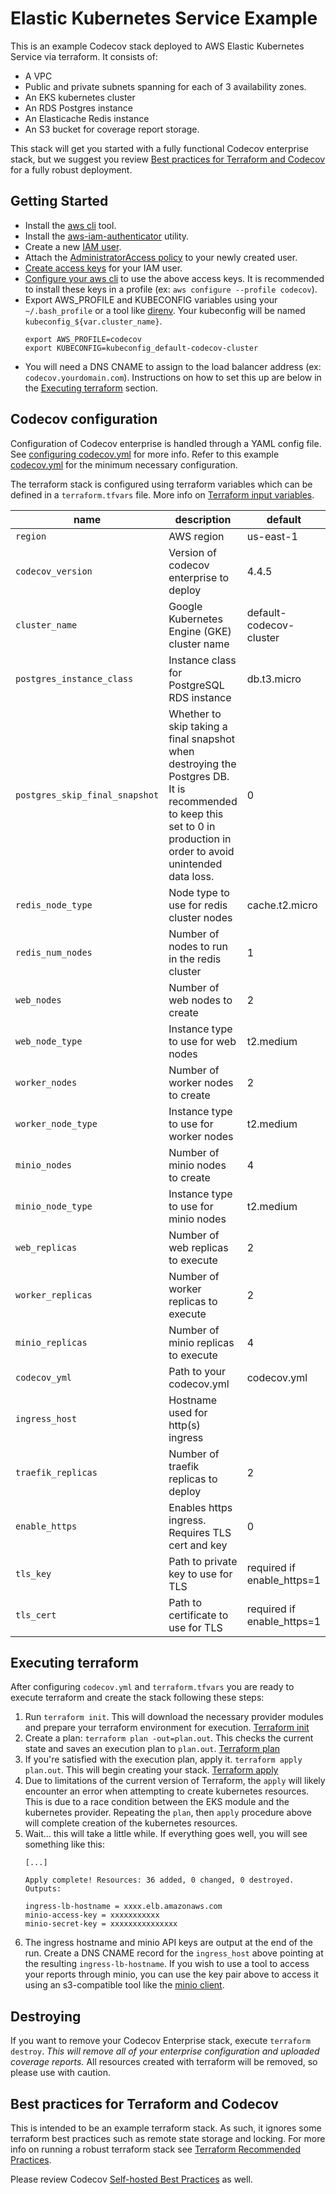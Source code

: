 # Elastic Kubernetes Service Example

This is an example Codecov stack deployed to AWS Elastic Kubernetes Service via
terraform.  It consists of:
- A VPC
- Public and private subnets spanning for each of 3 availability zones.
- An EKS kubernetes cluster
- An RDS Postgres instance
- An Elasticache Redis instance
- An S3 bucket for coverage report storage.

This stack will get you started with a fully functional Codecov enterprise
stack, but we suggest you review 
[Best practices for Terraform and Codecov](#best-practices-for-terraform-and-codecov) 
for a fully robust deployment.

## Getting Started

- Install the [aws
  cli](https://docs.aws.amazon.com/cli/latest/userguide/cli-chap-welcome.html)
  tool.
- Install the
  [aws-iam-authenticator](https://docs.aws.amazon.com/eks/latest/userguide/install-aws-iam-authenticator.html)
  utility.
- Create a new [IAM
  user](https://docs.aws.amazon.com/IAM/latest/UserGuide/id_users_create.html).
- Attach the [AdministratorAccess
  policy](https://docs.aws.amazon.com/IAM/latest/UserGuide/access_policies_job-functions.html#jf_administrator) to your newly created user.
- [Create access
  keys](https://docs.aws.amazon.com/IAM/latest/UserGuide/id_credentials_access-keys.html?icmpid=docs_iam_console)
  for your IAM user.
- [Configure your aws
  cli](https://docs.aws.amazon.com/cli/latest/userguide/cli-chap-configure.html#cli-quick-configuration) 
  to use the above access keys.  It is recommended to install these keys in
  a profile (ex: `aws configure --profile codecov`).
- Export AWS_PROFILE and KUBECONFIG variables using your `~/.bash_profile` or a tool
  like [direnv](https://direnv.net/).  Your kubeconfig will be named
  `kubeconfig_${var.cluster_name}`.
    ```
    export AWS_PROFILE=codecov
    export KUBECONFIG=kubeconfig_default-codecov-cluster
    ```
- You will need a DNS CNAME to assign to the load balancer address (ex:
  `codecov.yourdomain.com`).  Instructions on how to set this up are below in
  the [Executing terraform](#executing-terraform) section.

## Codecov configuration

Configuration of Codecov enterprise is handled through a YAML config file.
See [configuring codecov.yml](https://docs.codecov.io/docs/configuration) for 
more info.  Refer to this example [codecov.yml](../codecov.yml.example) for the
minimum necessary configuration.

The terraform stack is configured using terraform variables which can be
defined in a `terraform.tfvars` file.  More info on
[Terraform input variables](https://www.terraform.io/docs/configuration/variables.html).

| name | description | default |
| --- | --- | --- |
| `region` | AWS region | us-east-1 |
| `codecov_version` | Version of codecov enterprise to deploy | 4.4.5 |
| `cluster_name` | Google Kubernetes Engine (GKE) cluster name | default-codecov-cluster |
| `postgres_instance_class` | Instance class for PostgreSQL RDS instance | db.t3.micro |
| `postgres_skip_final_snapshot` | Whether to skip taking a final snapshot when destroying the Postgres DB. It is recommended to keep this set to 0 in production in order to avoid unintended data loss. | 0 |
| `redis_node_type` | Node type to use for redis cluster nodes | cache.t2.micro |
| `redis_num_nodes` | Number of nodes to run in the redis cluster | 1 |
| `web_nodes` | Number of web nodes to create | 2 |
| `web_node_type` | Instance type to use for web nodes | t2.medium |
| `worker_nodes` | Number of worker nodes to create | 2 |
| `worker_node_type` | Instance type to use for worker nodes | t2.medium |
| `minio_nodes` | Number of minio nodes to create | 4 |
| `minio_node_type` | Instance type to use for minio nodes | t2.medium |
| `web_replicas` | Number of web replicas to execute | 2 |
| `worker_replicas` | Number of worker replicas to execute | 2 |
| `minio_replicas` | Number of minio replicas to execute | 4 |
| `codecov_yml` | Path to your codecov.yml | codecov.yml |
| `ingress_host` | Hostname used for http(s) ingress | |
| `traefik_replicas` | Number of traefik replicas to deploy | 2 |
| `enable_https` | Enables https ingress.  Requires TLS cert and key | 0 |
| `tls_key` | Path to private key to use for TLS | required if enable_https=1 |
| `tls_cert` | Path to certificate to use for TLS | required if enable_https=1 |

## Executing terraform

After configuring `codecov.yml` and `terraform.tfvars` you are ready to execute
terraform and create the stack following these steps:

1. Run `terraform init`.  This will download the necessary provider modules and
   prepare your terraform environment for execution.  [Terraform
   init](https://www.terraform.io/docs/commands/init.html)
1. Create a plan: `terraform plan -out=plan.out`.  This checks the current
   state and saves an execution plan to `plan.out`.  [Terraform
   plan](https://www.terraform.io/docs/commands/plan.html)
1. If you're satisfied with the execution plan, apply it.  `terraform apply
   plan.out`.  This will begin creating your stack.  [Terraform
   apply](https://www.terraform.io/docs/commands/apply.html)
1. Due to limitations of the current version of Terraform, the `apply` will
   likely encounter an error when attempting to create kubernetes resources.
   This is due to a race condition between the EKS module and the kubernetes
   provider.  Repeating the `plan`, then `apply` procedure above will complete
   creation of the kubernetes resources.
1. Wait... this will take a little while.  If everything goes well, you will
   see something like this:
     ```
     [...]
     
     Apply complete! Resources: 36 added, 0 changed, 0 destroyed.
     Outputs:
     
     ingress-lb-hostname = xxxx.elb.amazonaws.com
     minio-access-key = xxxxxxxxxxx
     minio-secret-key = xxxxxxxxxxxxxxx
     ```
1. The ingress hostname and minio API keys are output at the end of the run.
   Create a DNS CNAME record for the `ingress_host` above pointing at the
   resulting `ingress-lb-hostname`.  If you wish to use a tool to access your
   reports through minio, you can use the key pair above to access it
   using an s3-compatible tool like the [minio
   client](https://docs.min.io/docs/minio-client-quickstart-guide).

## Destroying

If you want to remove your Codecov Enterprise stack, execute `terraform
destroy`.  *This will remove all of your enterprise configuration and uploaded
coverage reports.*  All resources created with terraform will be removed, so
please use with caution.

## Best practices for Terraform and Codecov

This is intended to be an example terraform stack.  As such, it ignores some
terraform best practices such as remote state storage and locking.  For more
info on running a robust terraform stack see [Terraform Recommended
Practices](https://www.terraform.io/docs/enterprise/guides/recommended-practices/index.html).

Please review Codecov [Self-hosted Best
Practices](https://docs.codecov.io/docs/best-practices) as well.
